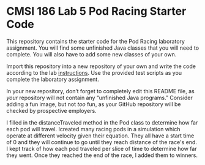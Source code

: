 # CMSI 186 Lab 5 Pod Racing Starter Code

This repository contains the starter code for the Pod Racing laboratory assignment. You will find some unfinished Java classes that you will need to complete. You will also have to add some new classes of your own.

Import this repository into a new repository of your own and write the code according to the lab [instructions](https://cs.lmu.edu/~ray/classes/plab/lab/5/). Use the provided test scripts as you complete the laboratory assignment.

In your new repository, don’t forget to completely edit this README file, as _your_ repository will not contain any “unfinished Java programs.” Consider adding a fun image, but not _too_ fun, as your GitHub repository will be checked by prospective employers.



I filled in the distanceTraveled method in the Pod class to determine how far each pod will travel. Icreated many racing pods in a simulation which operate at different velocity given their equation. They all have a start time of 0 and they will continue to go until they reach distance of the race's end. I kept track of how each pod traveled per slice of time to determine how far they went. Once they reached the end of the race, I added them to winners. 



